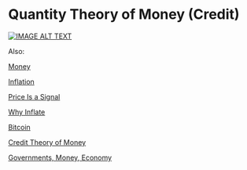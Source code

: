 # Quantity Theory of Money (Credit)

[![IMAGE ALT TEXT](http://img.youtube.com/vi/q59tZKP0HME/0.jpg)](http://www.youtube.com/watch?v=q59tZKP0HME)

Also:

[Money](../../2012/01/money.md)

[Inflation](https://www.youtube.com/watch?v=gi7jx5IJtik)

[Price Is a Signal](https://www.youtube.com/watch?v=aBYzvPbIFNw)

[Why Inflate](https://www.youtube.com/watch?v=E6A_WpUY2LI)

[Bitcoin](../../2016/11/bitcoin.md)

[Credit Theory of Money](../../2011/11/credit-theory-of-money.md)

[Governments, Money, Economy](../../2018/06/governments-money-economy.md)
